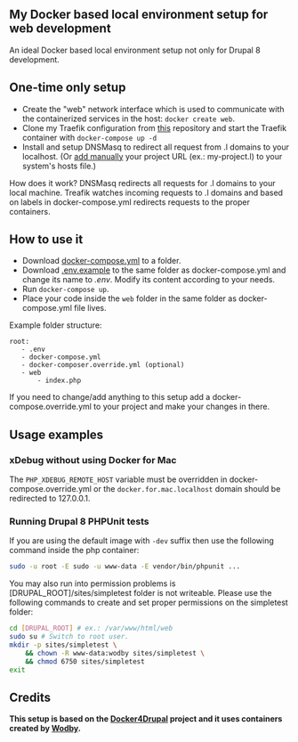 My Docker based local environment setup for web development
---

An ideal Docker based local environment setup not only for Drupal 8 development.

## One-time only setup
* Create the "web" network interface which is used to communicate with the containerized services in the host: `docker create web`.
* Clone my Traefik configuration from [this](https://github.com/mxr576/my-traefik-docker) repository and start the
Traefik container with `docker-compose up -d`
* Install and setup DNSMasq to redirect all request from .l domains to your
localhost. (Or [add manually](https://wodby.com/stacks/drupal/docs/local/domains/) your project URL (ex.: my-project.l) to your system's hosts file.)

How does it work? DNSMasq redirects all requests for .l domains to your local machine. Treafik watches incoming
requests to .l domains and based on labels in docker-compose.yml redirects requests to the proper containers.  

## How to use it
* Download [docker-compose.yml](docker-compose.yml) to a folder.
* Download [.env.example](.env.example) to the same folder as docker-compose.yml and change its name to *.env*.
Modify its content according to your needs.
* Run `docker-compose up`.
* Place your code inside the `web` folder in the same folder as docker-compose.yml file lives.

Example folder structure:

```
root:
   - .env
   - docker-compose.yml
   - docker-composer.override.yml (optional)
   - web
       - index.php
```

If you need to change/add anything to this setup add a docker-compose.override.yml
to your project and make your changes in there.

## Usage examples

### xDebug without using Docker for Mac

The `PHP_XDEBUG_REMOTE_HOST` variable must be overridden in docker-compose.override.yml
or the `docker.for.mac.localhost` domain should be redirected to 127.0.0.1.

### Running Drupal 8 PHPUnit tests

If you are using the default image with `-dev` suffix then use the following command inside the php container:

```sh
sudo -u root -E sudo -u www-data -E vendor/bin/phpunit ...
```

You may also run into permission problems is [DRUPAL_ROOT]/sites/simpletest
folder is not writeable. Please use the following commands to create and set
proper permissions on the simpletest folder:

```sh
cd [DRUPAL_ROOT] # ex.: /var/www/html/web
sudo su # Switch to root user.
mkdir -p sites/simpletest \
    && chown -R www-data:wodby sites/simpletest \
    && chmod 6750 sites/simpletest
exit
```

## Credits
**This setup is based on the [Docker4Drupal](https://github.com/wodby/docker4drupal) project
and it uses containers created by [Wodby](wodby.com).**
